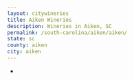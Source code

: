 ```yaml
---
layout: citywineries
title: Aiken Wineries
description: Wineries in Aiken, SC
permalink: /south-carolina/aiken/aiken/
state: sc
county: aiken
city: aiken
---
```

-
